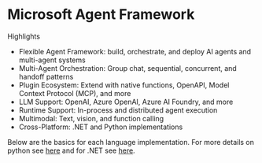 # Microsoft Agent Framework

Highlights
- Flexible Agent Framework: build, orchestrate, and deploy AI agents and multi-agent systems
- Multi-Agent Orchestration: Group chat, sequential, concurrent, and handoff patterns
- Plugin Ecosystem: Extend with native functions, OpenAPI, Model Context Protocol (MCP), and more
- LLM Support: OpenAI, Azure OpenAI, Azure AI Foundry, and more
- Runtime Support: In-process and distributed agent execution
- Multimodal: Text, vision, and function calling
- Cross-Platform: .NET and Python implementations

Below are the basics for each language implementation. For more details on python see [here](./python/README.md) and for .NET see [here](./dotnet/README.md).

